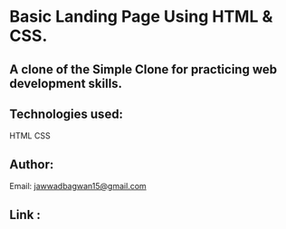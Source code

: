 # Basic Landing Page Using HTML & CSS.
## A clone of the Simple Clone for practicing web development skills.
## Technologies used:
  HTML
  CSS
## Author:
  Email: jawwadbagwan15@gmail.com
## Link :
